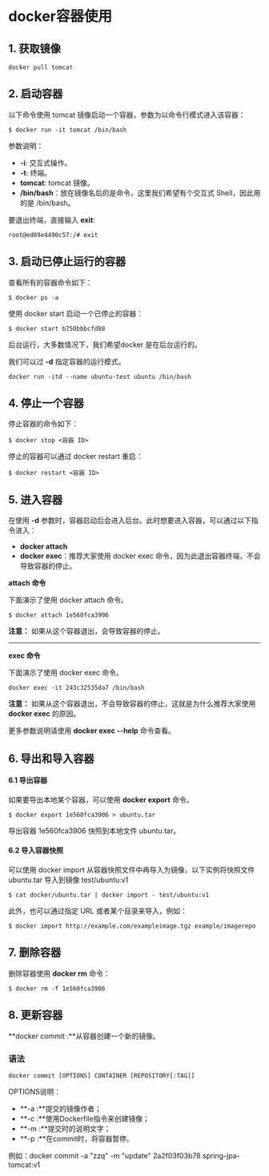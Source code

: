 # docker容器使用

## 1. 获取镜像

```
docker pull tomcat
```

## 2. 启动容器

以下命令使用 tomcat 镜像启动一个容器，参数为以命令行模式进入该容器：

```
$ docker run -it tomcat /bin/bash
```

参数说明：

- **-i**: 交互式操作。
- **-t**: 终端。
- **tomcat**: tomcat 镜像。
- **/bin/bash**：放在镜像名后的是命令，这里我们希望有个交互式 Shell，因此用的是 /bin/bash。

要退出终端，直接输入 **exit**:

```
root@ed09e4490c57:/# exit
```

## 3. 启动已停止运行的容器

查看所有的容器命令如下：

```
$ docker ps -a
```

使用 docker start 启动一个已停止的容器：

```
$ docker start b750bbbcfd88 
```

后台运行，大多数情况下，我们希望docker 是在后台运行的。

我们可以过 **-d** 指定容器的运行模式。

```
docker run -itd --name ubuntu-test ubuntu /bin/bash
```

## 4. 停止一个容器

停止容器的命令如下：

```
$ docker stop <容器 ID>
```

停止的容器可以通过 docker restart 重启：

```
$ docker restart <容器 ID>
```

## 5. 进入容器

在使用 **-d** 参数时，容器启动后会进入后台。此时想要进入容器，可以通过以下指令进入：

- **docker attach**
- **docker exec**：推荐大家使用 docker exec 命令，因为此退出容器终端，不会导致容器的停止。

**attach 命令**

下面演示了使用 docker attach 命令。

```
$ docker attach 1e560fca3906 
```

**注意：** 如果从这个容器退出，会导致容器的停止。

--------------------------------------------------------------------------------------------------------------------------------------

**exec 命令**

下面演示了使用 docker exec 命令。

```
docker exec -it 243c32535da7 /bin/bash
```

**注意：** 如果从这个容器退出，不会导致容器的停止，这就是为什么推荐大家使用 **docker exec** 的原因。

更多参数说明请使用 **docker exec --help** 命令查看。

## 6. 导出和导入容器

#### 6.1 导出容器

如果要导出本地某个容器，可以使用 **docker export** 命令。

```
$ docker export 1e560fca3906 > ubuntu.tar
```

导出容器 1e560fca3906 快照到本地文件 ubuntu.tar。

#### 6.2 导入容器快照

可以使用 docker import 从容器快照文件中再导入为镜像，以下实例将快照文件 ubuntu.tar 导入到镜像 test/ubuntu:v1

```
$ cat docker/ubuntu.tar | docker import - test/ubuntu:v1
```

此外，也可以通过指定 URL 或者某个目录来导入，例如：

```
$ docker import http://example.com/exampleimage.tgz example/imagerepo
```

## 7. 删除容器

删除容器使用 **docker rm** 命令：

```
$ docker rm -f 1e560fca3906
```

## 8. 更新容器

**docker commit :**从容器创建一个新的镜像。

### 语法

```
docker commit [OPTIONS] CONTAINER [REPOSITORY[:TAG]]
```

OPTIONS说明：

- **-a :**提交的镜像作者；
- **-c :**使用Dockerfile指令来创建镜像；
- **-m :**提交时的说明文字；
- **-p :**在commit时，将容器暂停。



例如：docker commit -a "zzq" -m "update" 2a2f03f03b78 spring-jpa-tomcat:v1